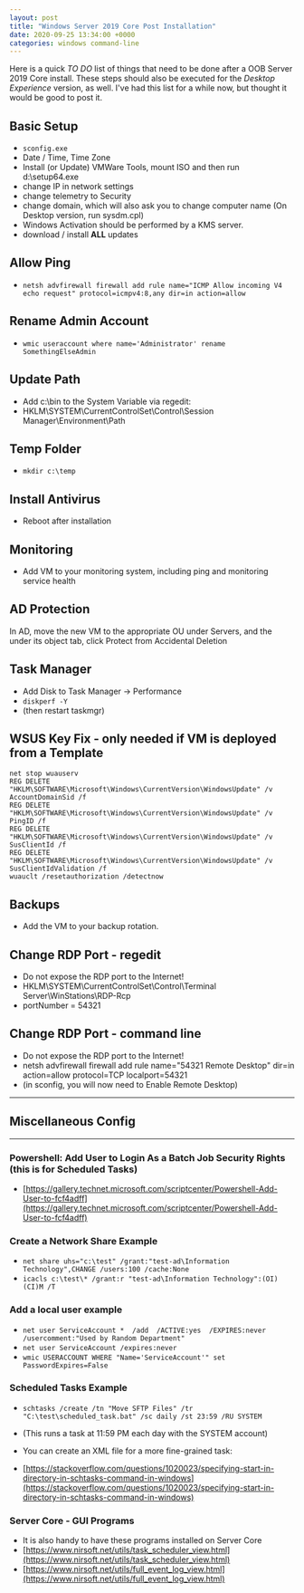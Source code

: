 ```yaml
---
layout: post
title: "Windows Server 2019 Core Post Installation"
date: 2020-09-25 13:34:00 +0000
categories: windows command-line
---
```


Here is a quick *TO DO* list of things that need to be done after a OOB Server 2019 Core install.  These steps should also be executed for the *Desktop Experience* version, as well. I've had this list for a while now, but thought it would be good to post it.

## Basic Setup
* `sconfig.exe`
* Date / Time, Time Zone
* Install (or Update) VMWare Tools, mount ISO and then run d:\setup64.exe
* change IP in network settings
* change telemetry to Security
* change domain, which will also ask you to change computer name (On Desktop version, run sysdm.cpl)
* Windows Activation should be performed by a KMS server.
* download / install **ALL** updates

## Allow Ping
* `netsh advfirewall firewall add rule name="ICMP Allow incoming V4 echo request" protocol=icmpv4:8,any dir=in action=allow`

## Rename Admin Account
* `wmic useraccount where name='Administrator' rename SomethingElseAdmin`

## Update Path
* Add c:\bin to the System Variable via regedit:
* HKLM\SYSTEM\CurrentControlSet\Control\Session Manager\Environment\Path

## Temp Folder
* `mkdir c:\temp`

## Install Antivirus
* Reboot after installation

## Monitoring
* Add VM to your monitoring system, including ping and monitoring service health

## AD Protection
In AD, move the new VM to the appropriate OU under Servers, and the under its object tab, click Protect from Accidental Deletion

## Task Manager
* Add Disk to Task Manager -> Performance
* `diskperf -Y`
* (then restart taskmgr)

## WSUS Key Fix - only needed if VM is deployed from a Template
```
net stop wuauserv
REG DELETE "HKLM\SOFTWARE\Microsoft\Windows\CurrentVersion\WindowsUpdate" /v AccountDomainSid /f
REG DELETE "HKLM\SOFTWARE\Microsoft\Windows\CurrentVersion\WindowsUpdate" /v PingID /f
REG DELETE "HKLM\SOFTWARE\Microsoft\Windows\CurrentVersion\WindowsUpdate" /v SusClientId /f
REG DELETE "HKLM\SOFTWARE\Microsoft\Windows\CurrentVersion\WindowsUpdate" /v SusClientIdValidation /f
wuauclt /resetauthorization /detectnow
```

## Backups
* Add the VM to your backup rotation.

## Change RDP Port - regedit
* Do not expose the RDP port to the Internet!
* HKLM\SYSTEM\CurrentControlSet\Control\Terminal Server\WinStations\RDP-Rcp
* portNumber = 54321

## Change RDP Port - command line
* Do not expose the RDP port to the Internet!
* netsh advfirewall firewall add rule name="54321 Remote Desktop" dir=in action=allow protocol=TCP localport=54321
* (in sconfig, you will now need to Enable Remote Desktop)


___


## Miscellaneous Config

___

### Powershell: Add User to Login As a Batch Job Security Rights (this is for Scheduled Tasks)
* [https://gallery.technet.microsoft.com/scriptcenter/Powershell-Add-User-to-fcf4adff](https://gallery.technet.microsoft.com/scriptcenter/Powershell-Add-User-to-fcf4adff)

### Create a Network Share Example
* `net share uhs="c:\test" /grant:"test-ad\Information Technology",CHANGE /users:100 /cache:None`
* `icacls c:\test\* /grant:r "test-ad\Information Technology":(OI)(CI)M /T`

### Add a local user example
* `net user ServiceAccount *  /add  /ACTIVE:yes  /EXPIRES:never /usercomment:"Used by Random Department"`
* `net user ServiceAccount /expires:never`
* `wmic USERACCOUNT WHERE "Name='ServiceAccount'" set PasswordExpires=False`

### Scheduled Tasks Example
* `schtasks /create /tn "Move SFTP Files" /tr "C:\test\scheduled_task.bat" /sc daily /st 23:59 /RU SYSTEM`
* (This runs a task at 11:59 PM each day with the SYSTEM account)

* You can create an XML file for a more fine-grained task:
* [https://stackoverflow.com/questions/1020023/specifying-start-in-directory-in-schtasks-command-in-windows](https://stackoverflow.com/questions/1020023/specifying-start-in-directory-in-schtasks-command-in-windows)

### Server Core - GUI Programs
* It is also handy to have these programs installed on Server Core
* [https://www.nirsoft.net/utils/task_scheduler_view.html](https://www.nirsoft.net/utils/task_scheduler_view.html)
* [https://www.nirsoft.net/utils/full_event_log_view.html](https://www.nirsoft.net/utils/full_event_log_view.html)

